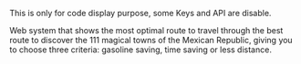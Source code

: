 This is only for code display purpose, some Keys and API are disable.

Web system that shows the most optimal route to travel through the best route to discover the 111 magical towns of the Mexican Republic, giving you to choose three criteria: gasoline saving, time saving or less distance.
